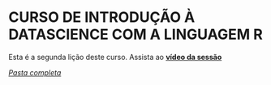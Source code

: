 # CURSO DE INTRODUÇÃO À DATASCIENCE COM A LINGUAGEM R
Esta é a segunda lição deste curso.
Assista ao [**vídeo da  sessão**](https://youtu.be/pQB8A3DbXII)

[*Pasta completa*](https://github.com/cleuton/datascience/tree/master/R-course/lesson2)
